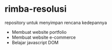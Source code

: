 # rimba-resolusi
repository untuk menyimpan rencana kedepannya
- Membuat website portfolio
- Membuat website e-commerce
- Belajar javascript DOM
